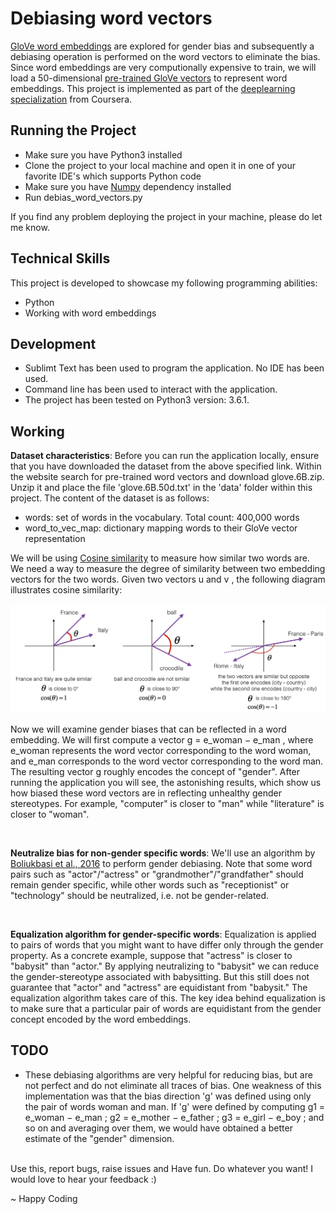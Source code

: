 # Debiasing word vectors
<p><a href="https://en.wikipedia.org/wiki/GloVe_(machine_learning)">GloVe word embeddings</a> are explored for gender bias and subsequently a debiasing operation is performed on the word vectors to eliminate the bias. Since word embeddings are very computionally expensive to train, we will load a 50-dimensional <a href="https://nlp.stanford.edu/projects/glove/">pre-trained GloVe vectors</a> to represent word embeddings. This project is implemented as part of the <a href="https://github.com/adityachandupatla/ML_Coursera">deeplearning specialization</a> from Coursera.</p>
<h2>Running the Project</h2>
<ul>
  <li>Make sure you have Python3 installed</li>
  <li>Clone the project to your local machine and open it in one of your favorite IDE's which supports Python code</li>
  <li>Make sure you have <a href="http://www.numpy.org/">Numpy</a> dependency installed</li>
  <li>Run debias_word_vectors.py</li>
</ul>
If you find any problem deploying the project in your machine, please do let me know.

<h2>Technical Skills</h2>
This project is developed to showcase my following programming abilities:
<ul>
  <li>Python</li>
  <li>Working with word embeddings</li>
</ul>

<h2>Development</h2>
<ul>
  <li>Sublimt Text has been used to program the application. No IDE has been used.</li>
  <li>Command line has been used to interact with the application.</li>
  <li>The project has been tested on Python3 version: 3.6.1.</li>
</ul>

<h2>Working</h2>
<p><b>Dataset characteristics</b>: Before you can run the application locally, ensure that you have downloaded the dataset from the above specified link. Within the website search for pre-trained word vectors and download glove.6B.zip. Unzip it and place the file 'glove.6B.50d.txt' in the 'data' folder within this project. The content of the dataset is as follows:
  <ul>
    <li>words: set of words in the vocabulary. Total count: 400,000 words</li>
    <li>word_to_vec_map: dictionary mapping words to their GloVe vector representation</li>
  </ul>
</p>

<p>We will be using <a href="https://en.wikipedia.org/wiki/Cosine_similarity">Cosine similarity</a> to measure how similar two words are. We need a way to measure the degree of similarity between two embedding vectors for the two words. Given two vectors  u  and  v , the following diagram illustrates cosine similarity:<br/><br/><img src="https://github.com/adityachandupatla/debias_word_vectors/blob/master/images/cosine_sim.png" /></p>

<p>Now we will examine gender biases that can be reflected in a word embedding. We will first compute a vector g = e_woman − e_man , where  e_woman  represents the word vector corresponding to the word woman, and  e_man corresponds to the word vector corresponding to the word man. The resulting vector g roughly encodes the concept of "gender". After running the application you will see, the astonishing results, which show us how biased these word vectors are in reflecting unhealthy gender stereotypes. For example, "computer" is closer to "man" while "literature" is closer to "woman".</p><br/>

<p><b>Neutralize bias for non-gender specific words</b>: We'll use an algorithm by <a href="https://arxiv.org/abs/1607.06520">Boliukbasi et al., 2016</a> to perform gender debiasing. Note that some word pairs such as "actor"/"actress" or "grandmother"/"grandfather" should remain gender specific, while other words such as "receptionist" or "technology" should be neutralized, i.e. not be gender-related.</p><br/>

<p><b>Equalization algorithm for gender-specific words</b>: Equalization is applied to pairs of words that you might want to have differ only through the gender property. As a concrete example, suppose that "actress" is closer to "babysit" than "actor." By applying neutralizing to "babysit" we can reduce the gender-stereotype associated with babysitting. But this still does not guarantee that "actor" and "actress" are equidistant from "babysit." The equalization algorithm takes care of this. The key idea behind equalization is to make sure that a particular pair of words are equidistant from the gender concept encoded by the word embeddings.</p>

<h2>TODO</h2>
<ul>
  <li>These debiasing algorithms are very helpful for reducing bias, but are not perfect and do not eliminate all traces of bias. One weakness of this implementation was that the bias direction 'g' was defined using only the pair of words woman and man. If 'g' were defined by computing g1 = e_woman − e_man ;  g2 = e_mother − e_father ;  g3 = e_girl − e_boy ; and so on and averaging over them, we would have obtained a better estimate of the "gender" dimension.</li>
</ul><br/>
Use this, report bugs, raise issues and Have fun. Do whatever you want! I would love to hear your feedback :)

~ Happy Coding
